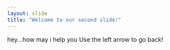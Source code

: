 ```yaml
---
layout: slide
title: "Welcome to our second slide!"
---
```

hey...how may i help you
Use the left arrow to go back!
